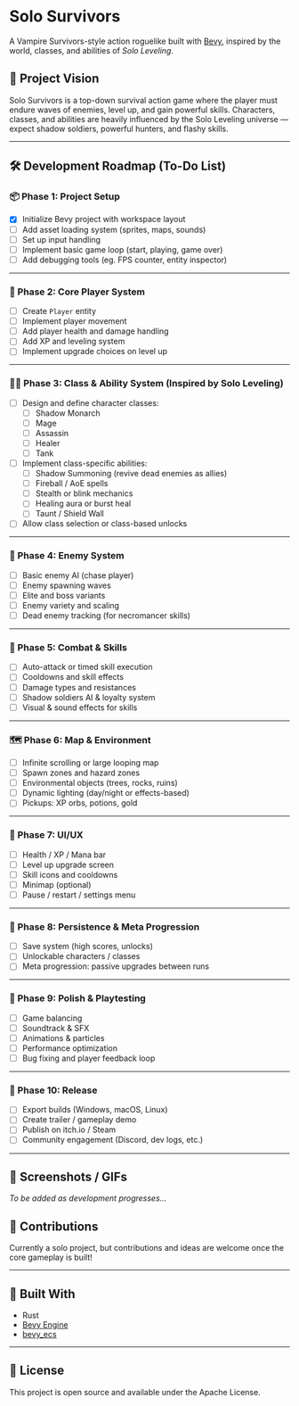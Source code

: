 # Solo Survivors

A Vampire Survivors-style action roguelike built with [Bevy](https://bevyengine.org/), inspired by the world, classes, and abilities of _Solo Leveling_.

## 🎯 Project Vision

Solo Survivors is a top-down survival action game where the player must endure waves of enemies, level up, and gain powerful skills. Characters, classes, and abilities are heavily influenced by the Solo Leveling universe — expect shadow soldiers, powerful hunters, and flashy skills.

---

## 🛠 Development Roadmap (To-Do List)

### 📦 Phase 1: Project Setup

- [x] Initialize Bevy project with workspace layout
- [ ] Add asset loading system (sprites, maps, sounds)
- [ ] Set up input handling
- [ ] Implement basic game loop (start, playing, game over)
- [ ] Add debugging tools (eg. FPS counter, entity inspector)

---

### 🧍 Phase 2: Core Player System

- [ ] Create `Player` entity
- [ ] Implement player movement
- [ ] Add player health and damage handling
- [ ] Add XP and leveling system
- [ ] Implement upgrade choices on level up

---

### 🧙‍♂️ Phase 3: Class & Ability System (Inspired by Solo Leveling)

- [ ] Design and define character classes:
  - [ ] Shadow Monarch
  - [ ] Mage
  - [ ] Assassin
  - [ ] Healer
  - [ ] Tank
- [ ] Implement class-specific abilities:
  - [ ] Shadow Summoning (revive dead enemies as allies)
  - [ ] Fireball / AoE spells
  - [ ] Stealth or blink mechanics
  - [ ] Healing aura or burst heal
  - [ ] Taunt / Shield Wall
- [ ] Allow class selection or class-based unlocks

---

### 🧟 Phase 4: Enemy System

- [ ] Basic enemy AI (chase player)
- [ ] Enemy spawning waves
- [ ] Elite and boss variants
- [ ] Enemy variety and scaling
- [ ] Dead enemy tracking (for necromancer skills)

---

### 🧠 Phase 5: Combat & Skills

- [ ] Auto-attack or timed skill execution
- [ ] Cooldowns and skill effects
- [ ] Damage types and resistances
- [ ] Shadow soldiers AI & loyalty system
- [ ] Visual & sound effects for skills

---

### 🗺️ Phase 6: Map & Environment

- [ ] Infinite scrolling or large looping map
- [ ] Spawn zones and hazard zones
- [ ] Environmental objects (trees, rocks, ruins)
- [ ] Dynamic lighting (day/night or effects-based)
- [ ] Pickups: XP orbs, potions, gold

---

### 🎨 Phase 7: UI/UX

- [ ] Health / XP / Mana bar
- [ ] Level up upgrade screen
- [ ] Skill icons and cooldowns
- [ ] Minimap (optional)
- [ ] Pause / restart / settings menu

---

### 💾 Phase 8: Persistence & Meta Progression

- [ ] Save system (high scores, unlocks)
- [ ] Unlockable characters / classes
- [ ] Meta progression: passive upgrades between runs

---

### 🧪 Phase 9: Polish & Playtesting

- [ ] Game balancing
- [ ] Soundtrack & SFX
- [ ] Animations & particles
- [ ] Performance optimization
- [ ] Bug fixing and player feedback loop

---

### 🚀 Phase 10: Release

- [ ] Export builds (Windows, macOS, Linux)
- [ ] Create trailer / gameplay demo
- [ ] Publish on itch.io / Steam
- [ ] Community engagement (Discord, dev logs, etc.)

---

## 📸 Screenshots / GIFs

_To be added as development progresses..._

## 🤝 Contributions

Currently a solo project, but contributions and ideas are welcome once the core gameplay is built!

---

## 🧰 Built With

- Rust
- [Bevy Engine](https://bevyengine.org/)
- [bevy_ecs](https://docs.rs/bevy_ecs)

---

## 📝 License

This project is open source and available under the Apache License.
